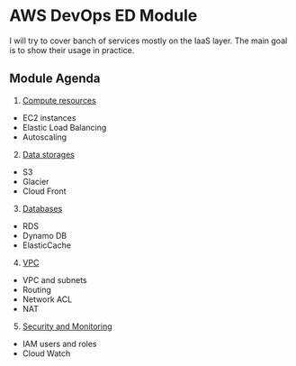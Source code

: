 # AWS DevOps ED Module
I will try to cover banch of services mostly on the IaaS layer. The main goal is to show their usage in practice.

## Module Agenda
1. [Compute resources](compute-resources)
  * EC2 instances
  * Elastic Load Balancing
  * Autoscaling
2. [Data storages](data-storages)
  * S3
  * Glacier
  * Cloud Front
3. [Databases](databases)
  * RDS
  * Dynamo DB
  * ElasticCache
4. [VPC](vpc)
  * VPC and subnets
  * Routing
  * Network ACL
  * NAT
5. [Security and Monitoring](security_and_monitoring)
  * IAM users and roles
  * Cloud Watch